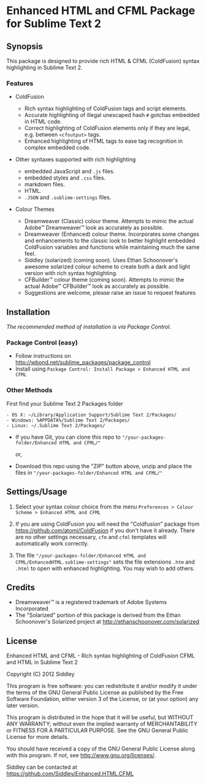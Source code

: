 # Enhanced HTML and CFML Package for Sublime Text 2

## Synopsis

This package is designed to provide rich HTML & CFML (ColdFusion) syntax highlighting in Sublime Text 2.

### Features
 * ColdFusion
   * Rich syntax highlighting of ColdFusion tags and script elements.
   * Accurate highlighting of illegal unescaped hash `#` gotchas embedded in HTML code.
   * Correct highlighting of ColdFusion elements only if they are legal, e.g. between `<cfoutput>` tags.
   * Enhanced highlighting of HTML tags to ease tag recognition in complex embedded code.

 * Other syntaxes supported with rich highlighting
   * embedded JavaScript and `.js` files.
   * embedded styles and `.css` files.
   * markdown files.
   * HTML.
   * `.JSON` and `.sublime-settings` files.

 * Colour Themes
   * Dreamweaver (Classic) colour theme. Attempts to mimic the actual Adobe™ Dreamweaver™ look as accurately as possible.
   * Dreamweaver (Enhanced) colour theme. Incorporates some changes and enhancements to the classic look to better highlight embedded ColdFusion variables and functions while maintaining much the same feel.
   * Siddley (solarized) (coming soon). Uses Ethan Schoonover's awesome solarized colour scheme to create both a
     dark and light version with rich syntax highlighting.
   * CFBuilder™ colour theme (coming soon). Attempts to mimic the actual Adobe™ CFBuilder™ look as accurately as possible.
   * Suggestions are welcome, please raise an issue to request features

## Installation

_The recommended method of installation is via Package Control._

### Package Control (easy)

- Follow instructions on <http://wbond.net/sublime_packages/package_control>
- Install using `Package Control: Install Package > Enhanced HTML and CFML`

### Other Methods

 First find your Sublime Text 2 Packages folder

    - OS X: ~/Library/Application Support/Sublime Text 2/Packages/
    - Windows: %APPDATA%/Sublime Text 2/Packages/
    - Linux: ~/.Sublime Text 2/Packages/

- If you have Git, you can clone this repo to `"/your-packages-folder/Enhanced HTML and CFML/"`

    or,

- Download this repo using the "ZIP" button above, unzip and place the files in `"/your-packages-folder/Enhanced HTML and CFML/"`


## Settings/Usage

1. Select your syntax colour choice from the menu `Preferences > Colour Scheme > Enhanced HTML and CFML`

2. If you are using ColdFusion you will need the "Coldfusion" package from https://github.com/atomi/ColdFusion if you don't have it already. There are no other settings necessary, `cfm` and `cfml` templates will automatically work correctly.

3. The file `"/your-packages-folder/Enhanced HTML and CFML/EnhancedHTML.sublime-settings"` sets the file extensions `.htm` and `.html` to open with enhanced highlighting. You may wish to add others.

## Credits
 * Dreamweaver™ is a registered trademark of Adobe Systems Incorporated
 * The "Solarized" portion of this package is derived from the Ethan Schoonover's Solarized project at http://ethanschoonover.com/solarized

## License

Enhanced HTML and CFML - Rich syntax highlighting of ColdFusion CFML and HTML in Sublime Text 2

Copyright (C) 2012 Siddley

This program is free software: you can redistribute it and/or modify it under the terms of the GNU General Public License as published by the Free Software Foundation, either version 3 of the License, or (at your option) any later version.

This program is distributed in the hope that it will be useful, but WITHOUT ANY WARRANTY; without even the implied warranty of MERCHANTABILITY or FITNESS FOR A PARTICULAR PURPOSE.  See the GNU General Public License for more details.

You should have received a copy of the GNU General Public License along with this program.  If not, see http://www.gnu.org/licenses/.

Siddley can be contacted at https://github.com/Siddley/Enhanced.HTML.CFML
